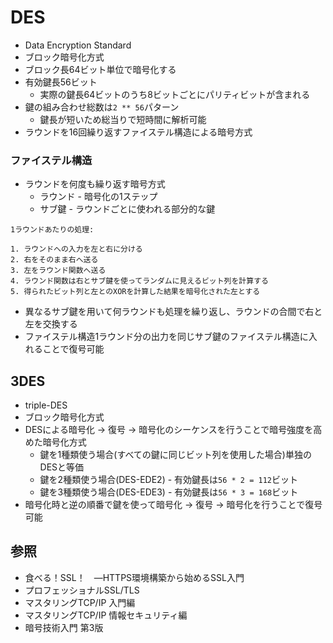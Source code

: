 # DES
- Data Encryption Standard
- ブロック暗号化方式
- ブロック長64ビット単位で暗号化する
- 有効鍵長56ビット
  - 実際の鍵長64ビットのうち8ビットごとにパリティビットが含まれる
- 鍵の組み合わせ総数は`2 ** 56`パターン
  - 鍵長が短いため総当りで短時間に解析可能
- ラウンドを16回繰り返すファイステル構造による暗号方式

### ファイステル構造
- ラウンドを何度も繰り返す暗号方式
  - ラウンド - 暗号化の1ステップ
  - サブ鍵 - ラウンドごとに使われる部分的な鍵

```
1ラウンドあたりの処理:

1. ラウンドへの入力を左と右に分ける
2. 右をそのまま右へ送る
3. 左をラウンド関数へ送る
4. ラウンド関数は右とサブ鍵を使ってランダムに見えるビット列を計算する
5. 得られたビット列と左とのXORを計算した結果を暗号化された左とする
```

- 異なるサブ鍵を用いて何ラウンドも処理を繰り返し、ラウンドの合間で右と左を交換する
- ファイステル構造1ラウンド分の出力を同じサブ鍵のファイステル構造に入れることで復号可能

## 3DES
- triple-DES
- ブロック暗号化方式
- DESによる暗号化 -> 復号 -> 暗号化のシーケンスを行うことで暗号強度を高めた暗号化方式
  - 鍵を1種類使う場合(すべての鍵に同じビット列を使用した場合)単独のDESと等価
  - 鍵を2種類使う場合(DES-EDE2) - 有効鍵長は`56 * 2 = 112`ビット
  - 鍵を3種類使う場合(DES-EDE3) - 有効鍵長は`56 * 3 = 168`ビット
- 暗号化時と逆の順番で鍵を使って暗号化 -> 復号 -> 暗号化を行うことで復号可能

## 参照
- 食べる！SSL！　―HTTPS環境構築から始めるSSL入門
- プロフェッショナルSSL/TLS
- マスタリングTCP/IP 入門編
- マスタリングTCP/IP 情報セキュリティ編
- 暗号技術入門 第3版
